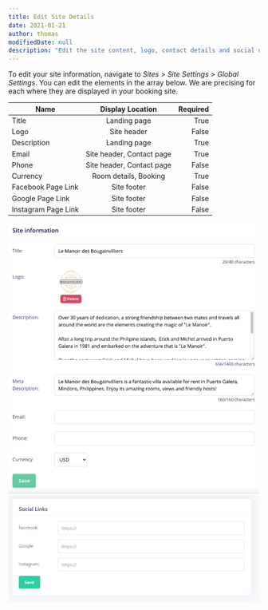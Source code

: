 ```yaml
---
title: Edit Site Details
date: 2021-01-21
author: thomas
modifiedDate: null
description: "Edit the site content, logo, contact details and social network links"
---
```


To edit your site information, navigate to *Sites > Site Settings > Global Settings*.
You can edit the elements in the array below. We are precising for each where they are displayed in your booking site. 

| Name          | Display Location      | Required  |
| ------------- |:-------------:| -----:|
| Title      | Landing page | True |
| Logo     | Site header      |   False |
| Description | Landing page      |    True |
| Email | Site header, Contact page      |    True |
| Phone | Site header, Contact page      |    False |
| Currency| Room details, Booking      |    True |
| Facebook Page Link | Site footer      |    False |
| Google Page Link | Site footer      |    False |
| Instagram Page Link | Site footer      |    False |

![Screenshot of main](./main.png)
![Screenshot of social](./social.png)